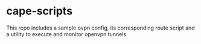 # cape-scripts

This repo includes a sample ovpn config, its corresponding route script and a utility to execute and monitor openvpn tunnels
